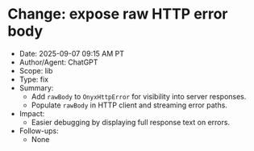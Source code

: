 # Change: expose raw HTTP error body

- Date: 2025-09-07 09:15 AM PT
- Author/Agent: ChatGPT
- Scope: lib
- Type: fix
- Summary:
  - Add `rawBody` to `OnyxHttpError` for visibility into server responses.
  - Populate `rawBody` in HTTP client and streaming error paths.
- Impact:
  - Easier debugging by displaying full response text on errors.
- Follow-ups:
  - None
